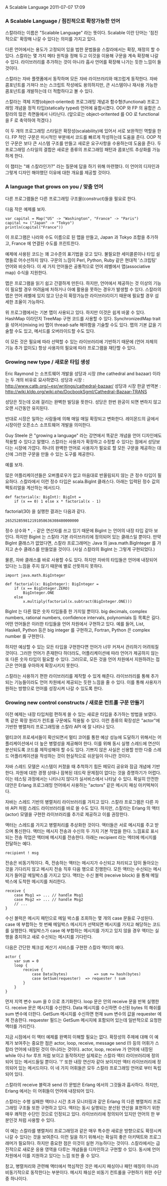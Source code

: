 A Scalable Language
2011-07-07 17:09

### A Scalable Language / 점진적으로 확장가능한 언어

스칼라라는 이름은 "Scalable Language" 라는 뜻이다.
Scalable 이란 단어는 '점진적으로' 확장해 나갈 수 있다는 의미를 가지고 있다.

다른 언어에서는 용도가 고정되어 있을 법한 문법들을 스칼라에서는 확장, 재정의 할 수 있다.
스칼라는 몇 가지 메타 원칙을 정해 두고 이것을 이용해 구문을 계속 확장해 나갈 수 있다.
라이브러리를 추가하는 것이 아니라 흡사 언어를 확장해 나가는 듯한 느낌이 들 것이다.

스칼라는 자바 플랫폼에서 동작하며 모든 자바 라이브러리와 매끄럽게 동작한다.
자바 콤포넌트를 가져다 쓰는 스크립트 작성에도 용의하지만,
큰 시스템이나 재사용 가능한 콤포넌트를 개발하는데 더 적합하다고 볼 수 있다.

스칼라는 객체 지향(object-oriented) 프로그래밍 개념과 함수형(functional) 프로그래밍 개념을
정적 타입(statically typed) 언어에 융합시켰다.
OOP 와 FP 의 융합은 스칼라의 많은 측면들에서 나타난다.
(앞으로는 object-oritented 를 OO 로 functional 을 F 로 축약하여 적겠다.)

이 두 개의 프로그래밍 스타일은 확장성(scalability)에 있어서 서로 보완적인 역할을 한다.
FP 적인 구문은 미시적인 부분에서 코드를 빠르게 작성하는데 도움을 준다.
OOP 적인 구문은 보다 큰 시스템 구조를 만들고  새로운 요구사항을 수용하는데 도움을 준다.
두 프로그래밍 스타일의 결합은 새로운 종류의 프로그래밍 패턴과 콤포넌트 추상화를 가능하게 한다.

이 챕터는 "왜 스칼라인가?" 라는 질문에 답을 하기 위해 마련했다.
이 언어의 디자인과 그렇게 디자인 해야했던 이유에 대한 개요를 제공할 것이다.


### A language that grows on you / 맞춤 언어

다른 프로그램들은 다른 프로그래밍 구조물(construct)들을 필요로 한다.

다음 작은 예제를 보자.

	var capital = Map("US" -> "Washington", "France" -> "Paris")
	capital += ("Japan" -> "Tokyo")
	println(capital("France"))

이 프로그램은 나라와 수도 이름으로 된 맵을 만들고, Japan 과 Tokyo 조합을 추가하고, France 에 연결된 수도를 프린트한다.

예제에 사용된 코드는 꽤 고수준의 표기법을 갖고 있다.
불필요한 세미콜론이나 타입 설명들로 어수선하지 않다.
구문의 느낌이 Perl, Python, Ruby 같은 현대적 '스크립팅' 언어와 비슷하다.
이 세 가지 언어들은 공통적으로 언어 레벨에서 맵(associative map) 수식을 지원한다.

맵은 프로그램을 읽기 쉽고 간결하게 만든다.
하지만, 언어에서 제공하는 것 이상의 기능이 필요할 경우 어려움에 처하거나 아예 활용을 못하는 경우가 발생할 수 있다.
스칼라의 맵은 언어 레벨에 있지 않고 단순히 확장가능한 라이브러리이기 때문에 필요할 경우 섬세한 조율이 가능하다.

위 프로그램에서는 기본 맵이 사용되고 있다.
하지만 이것은 쉽게 바꿀 수 있다.
HashMap 이라던지 TreeMap 구현 코드를 사용할 수 있다.
SynchronizedMap trait 을 섞어서(mixing in) 맵이 thread-safe 해야함을 기술할 수도 있다.
맵의 기본 값을 기술할 수도 있고, 메서드를 오버라이드할 수도 있다.

이 모든 것은 필요에 따라 선택할 수 있는 라이브러리에 기반하기 때문에
(언어 자체의 기능 추가 없이도) 항상 사용자의 필요에 따라 프로그램을 재단할 수 있다.


### Growing new type / 새로운 타입 생성

Eric Raymond 는 소프트웨어 개발을 성당과 시장 (the cathedral and bazaar) 이라는 두 개의 비유로 묘사하였다.
성당과 시장 : <http://www.catb.org/~esr/writings/cathedral-bazaar/>
성당과 시장 한글 번역본 : <http://wiki.kldp.org/wiki.php/DocbookSgml/Cathedral-Bazaar-TRANS>

성당은 짓는데 오래 걸리는 완벽한 빌딩을 뜻한다.
성당은 한번 완공이 되면 변하지 않고 오랜 시간동안 유지된다.

반대로 시장은 일하는 사람들에 의해 매일 매일 확장되고 변화한다.
레이몬드의 글에서 시장이란 오픈소스 소프트웨어 개발을 의미한다.

Guy Steele 은 "growing a language" 라는 강연에서 똑같은 개념을 언어 디자인에도 적용할 수 있다고 말했다.
스칼라는 사용자가 확장하고 수정할 수 있다는 점에서 성당보다는 시장에 가깝다.
하나의 완벽한 언어로 사용자가 필요로 할 모든 구문을 제공하는 대신에
그러한 구문을 만들 수 있는 도구를 제공한다.

예를 보자.

많은 어플리케이션들은 오버플로우가 없고 마음대로 반올림되지 않는 큰 정수 타입이 필요하다.
스칼라에서 이런 정수 타입은 scala.BigInt 클래스다.
아래는 입력된 정수 값의 팩토리얼을 계산하는 메서드다.

	def factorial(x: BigInt): BigInt =
		if (x == 0) 1 else x * factorial(x - 1)

factorial(30) 을 실행한 결과는 다음과 같다.

	265252859812191058636308480000000

정수 상수와 * , - 같은 연산자를 쓰고 있기 때문에 BigInt 는 언어의 내장 타입 같아 보인다.
하지만 BigInt 는 스칼라 기본 라이브러리에 정의되어 있는 클래스일 뿐이다.
만약 BigInt 클래스가 없었다면, 스칼라 프로그래머는 Java 의 java.math.BigInteger 를 가지고 손수 클래스를 만들었을 것이다.
(사실 스칼라의 BigInt 는 그렇게 구현되었다.)

물론, 자바 클래스를 바로 사용할 수도 있다.
하지만 자바의 타입들은 언어에 내장되어 있다는 느낌을 주지 않기 때문에 별로 산뜻하지 못하다.

	import java.math.BigInteger

	def factorial(x: BigInteger): BigInteger =
		if (x == BigInteger.ZERO)
			BigInteger.ONE
		else
			x.multiply(factorial(x.subtract(BigInteger.ONE)))

BigInt 는 다른 많은 숫자 타입들중 한 가지일 뿐이다.
big decimals, complex numbers, rational numbers, confidence intervals, polynomials 등 목록은 길다.
어떤 언어들은 이러한 타입들을 언어 차원에서 구현하고 있다.
예를 들어, List, Haskell, Python 등은 big integer 를 구현하고, Fortran, Python 은 complex number 를 구현한다.

하지만 예상할 수 있는 모든 타입을 구현한다면 언어가 너무 커져서 관리하기 어려워질 것이다.
그러한 언어가 존재한다 하더라도, 어플리케이션에 따라 언어가 제공하지 않는 또 다른 숫자 타입이 필요할 수 있다.
그러므로, 모든 것을 언어 차원에서 지원하려는 접근은 언어를 우아하게 확장시키지 못한다.

스칼라는 사용하기 편한 라이브러리를 제작할 수 있게 해준다.
라이브러리를 통해 추가되는 기능들이라도  언어 차원에서 제공되는 듯한 느낌을 줄 수 있다.
이를 통해 사용자가 원하는 방향으로 언어를 성장시켜 나갈 수 있도록 한다.


### Growing new control constructs / 새로운 컨트롤 구문 만들기

이전 예제는 내장 타입처럼 편하게 쓸 수 있는 새로운 타입을 추가하는 방법을 보였다.
똑 같은 확장 원리가 컨트롤 구문에도 적용될 수 있다.
이런 종류의 확장성은 "actor"에 기반한 병렬처리 프로그래밍용 스칼라 API 에 잘 나타나 있다.

멀티코어 프로세서들이 확산되면서 멀티 코어를 통한 예상 성능에 도달하기 위해서는 어플리케이션에서 더 높은 병렬성을 제공해야 한다.
이를 위해 동시 실행 스레드에 연산이 분산되도록 코드를 제작성해야 할 수도 있다.
기쁘지 않은 사실은 신용할 만한 다중 스레드 어플리케이션을 작성하는 것이 현실적으로 쉬운일이 아니란 것이다.

자바 스레드 모델은 시스템이 커졌을 때 추척하기 힘든 메모리 공유와 잠금 개념에 기반한다.
자원에 대한 경쟁 상태나 잠복된 데드락 문제점이 없다는 것을 증명하기가 어렵다.
이는 테스팅 과정에서는 나타나지 않다가 실서비스에서 나타날 수 있다.
확실히 안전한 대안은 Erlang 프로그래밍 언어에서 사용하는 "actors" 같은 메시지 패싱 아키텍쳐이다.

자바는 스레드 기반의 병렬처리 라이브러리를 가지고 있다.
스칼라 프로그램은 다른 자바 API 처럼 스레드 라이브러리를 바로 쓸 수도 있다.
하지만, 스칼라는 Erlang 의 액터(actor) 모델을 구현한 라이브러리를 추가로 제공하고 이를 권장한다.

액터는 스레드를 가지고 병렬처리를 추상화한 것이다.
액터들은 서로 메시지를 주고 받으며 통신한다.
액터는 메시지 전송과 수신의 두 가지 기본 작업을 한다.
느낌표로 표시되는 전송 작업은 엑터에 메시지를 전송한다.
아래는 recipient 라는 엑터에 메시지를 전달하는 예다.

	recipient ! msg

전송은 비동기적이다.
즉, 전송하는 액터는 메시지가 수신되고 처리되고 답이 돌아오는 것을 기다리지 않고 메시지 전송 직후 다음 행으로 진행한다.
모든 액터는 수신되는 메시지가 들어갈 메일박스를 가지고 있다.
액터는 수신 블럭 (receive block) 을 통해 메일박스에 도착한 메시지를 처리한다.

	receive {
		case Msg1 => ... // handle Msg1
		case Msg2 => ... // handle Msg2
		// ...
	}

수신 블럭은 메시지 패턴으로 메일 박스를 조회하는 몇 개의 case 문들로 구성된다.
case 에 부합하는 첫 번째 메일박스 메시지가 선택되면 메시지를 가지고 해당하는 코드를 실행한다.
메일박스가 case 에 부합하는 메시지를 가지고 있지 않을 경우 액터는 실행을 중지하고 새로 수신되는 메시지를 기다린다.

다음은 간단한 체크섬 계산기 서비스를 구현한 스칼라 액터의 예다.

	actor {
		var sum = 0
		loop {
			receive {
				case Data(bytes)			=> sum += hash(bytes)
				case GetSum(requester)	=> requester ! sum
			}
		}
	}

먼저 지역 변수 sum 을 0 으로 초기화한다.
loop 문은 안의 receive 문을 반복 실행한다.
receive 문은 메시지를 수신한다.
Data 메시지를 수신하면 수신된 bytes 의 해쉬를 sum 변수에 더한다.
GetSum 메시지를 수신하면 현재 sum 변수의 값을 requester 에게 전송한다.
requester 필드는 GetSum 메시지에 포함되어 있는데 일반적으로 요청한 액터를 가리킨다.

지금 시점에서 이 액터 예제를 완벽히 이해할 필요는 없다.
확장성의 주제에 대해 이 예제가 보여주는 중요한 점은 actor, loop, receive, message send (!) 등의 어휘가 스칼라 언어에 내장된 것이 아니라는 것이다.
actor, loop, receive 가 언어에 내장된 while 이나 for 루프 처럼 보이고 동작하지만 실제로는 스칼라 액터 라이브러리에 정의되어 있는 메서드들일 뿐이다.
'!' 또한 내장 연산자 같아 보이지만 액터 라이브러리에 정의되어 있는 메서드이다.
이 네 가지 어휘들은 모두 스칼라 프로그래밍 언어로 부터 독립되어 있다.

스칼라의 receive 블럭과 send (!) 문법은 Erlang 에서의 그것들과 흡사하다.
하지만, Erlang 에서는 이 어휘들이 언어에 내장되어 있다.

스칼라는 수행 실패한 액터나 시간 초과 모니터링과 같은 Erlang 의 다른 병렬처리 프로그래밍 구조들 또한 구현하고 있다.
액터는 동시 실행되는 분산된 연산을 표현하기 위한 매우 쾌적한 수단인 것으로 인정되고 있다.
라이브러리에 정의되어 있지만 언어의 한 부분인것 처럼 사용할 수 있다.

이 예는 스칼라를 병렬처리 프로그래밍과 같은 매우 특수한 새로운 방향으로도 확장시켜 나갈 수 있다는 것을 보여준다.
이런 일을 하기 위해서는 확실히 좋은 아키텍트와 프로그래머가 필요하다.
하지만 중요한 점은 이것이 실현 가능하다는 것이다.
스칼라에서는 급진적으로 새로운 응용 영역을 다루는 개념들을 디자인하고 구현할 수 있다.
동시에 언어 차원에서 이를 지원하고 있다는 느낌 또한 줄 수 있다.


참고, 병렬처리와 관련해 액터에서 핵심적인 것은 메시지 패싱이나 패턴 매칭이 아니라 비동기적으로 동작한다는 부분이다.
메시지 패싱은 비동기 컨트롤을 구현하기 위한 수단중 하나이다.